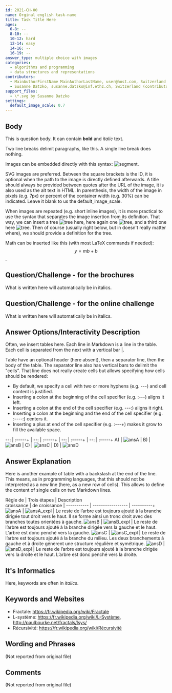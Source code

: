 ```yaml
---
id: 2021-CH-00
name: Orginal english task-name
title: Task Title Here
ages:
  6-8: --
  8-10: --
  10-12: hard
  12-14: easy
  14-16: --
  16-19: --
answer_type: multiple choice with images
categories:
  - algorithms and programming
  - data structures and representations
contributors:
  - MainAuthorFirstName MainAuthorLastName, user@host.com, Switzerland (author)
  - Susanne Datzko, susanne.datzko@inf.ethz.ch, Switzerland (contributor, graphics)
support_files:
  - \*.svg by Susanne Datzko
settings:
  default_image_scale: 0.7
---
```



## Body

This is question body. It can contain **bold** and _italic_ text.

Two line breaks delimit paragraphs, like this.
A single line break does nothing.

Images can be embedded directly with this syntax: ![segment](graphics/2020-AT-01_taskbody1-compatible.svg "Tronçon (7px)").

SVG images are preferred. Between the square brackets is the ID, it is optional when the path to the image is directly defined afterwards.
A title should always be provided between quotes after the URL of the image, it is also used as the alt text in HTML.
In parenthesis, the width of the image in pixels (e.g. 7px) or percent of the container width (e.g. 30%) can be indicated. Leave it blank to us the default_image_scale.

When images are repeated (e.g. short inline images), it is more practical to use the syntax that separates the image insertion from its definition.
That way, we can insert a tree ![tree] here, here again one ![tree], and a third one here ![tree]. Then of course (usually right below, but in doesn't really matter where),
we should provide a definition for the tree.

[tree]: graphics/2020-AT-01_tree-compatible.svg "Tree (10px)"

Math can be inserted like this (with most LaTeX commands if needed): $$y = mb + b$$.



## Question/Challenge - for the brochures

What is written here will automatically be in italics.


## Question/Challenge - for the online challenge

What is written here will automatically be in italics.


## Answer Options/Interactivity Description

Often, we insert tables here. Each line in Markdown is a line in the table. Each cell is separated from the next with a vertical bar |.

Table have an optional header (here absent), then a separator line, then the body of the table.
The separator line also has vertical bars to delimit the "cells". That line does not really create cells but allows specifying how
cells should be rendered:

  * By default, we specify a cell with two or more hyphens (e.g. ---) and cell content is justified.
  * Inserting a colon at the beginning of the cell specifier (e.g. :---) aligns it left.
  * Inserting a colon at the end of the cell specifier (e.g. ---:) aligns it right.
  * Inserting a colon at the beginning and the end of the cell specifier (e.g. :----:) centers it.
  * Inserting a plus at end of the cell specifier (e.g. :---+) makes it grow to fill the available space.

--: | :-----+ | --: | :-----+ | --: | :-----+ | --: | :-----+
 A) | ![ansA] |  B) | ![ansB] |  C) | ![ansC] |  D) | ![ansD]

[ansA]: graphics/2020-AT-01_answerA.svg "Réponse A (70px)"
[ansB]: graphics/2020-AT-01_answerB.svg "Réponse B (70px)"
[ansC]: graphics/2020-AT-01_answerC.svg "Réponse C (70px)"
[ansD]: graphics/2020-AT-01_answerD.svg "Réponse D (70px)"


## Answer Explanation

Here is another example of table with a backslash at the end of the line. This means, as in programming languages, that this should not be interpreted as a new line (here, as a new row of cells). This allows to define the content of single cells on two Markdown lines.

Règle de    | Trois étapes      | Description \
croissance  | de croissance     | 
----------- | ----------------- | ----------+
  ![ansA]   |   ![ansA_expl]    | Le reste de l’arbre est toujours ajouté à la branche dirigée tout droit vers le haut. Il se forme ainsi un tronc droit avec des branches toutes orientées à gauche.
  ![ansB]   |   ![ansB_expl]    | Le reste de l’arbre est toujours ajouté à la branche dirigée vers la gauche et le haut. L’arbre est donc penché vers la gauche.
  ![ansC]   |   ![ansC_expl]    | Le reste de l’arbre est toujours ajouté à la branche du milieu. Les deux branchements à gauche et à droite génèrent une structure régulière et symétrique.
  ![ansD]   |   ![ansD_expl]    | Le reste de l’arbre est toujours ajouté à la branche dirigée vers la droite et le haut. L’arbre est donc penché vers la droite.

[ansA_expl]: graphics/2020-AT-01_explanationA-compatible.svg "Explication réponse A (137px)"
[ansB_expl]: graphics/2020-AT-01_explanationB-compatible.svg "Explication réponse B (207px)"
[ansC_expl]: graphics/2020-AT-01_explanationC-compatible.svg "Explication réponse C (207px)"
[ansD_expl]: graphics/2020-AT-01_explanationD-compatible.svg "Explication réponse D (226px)"


## It's Informatics

Here, keywords are often in _italics_.


## Keywords and Websites

 - Fractale: https://fr.wikipedia.org/wiki/Fractale
 - L-système: https://fr.wikipedia.org/wiki/L-Système, http://paulbourke.net/fractals/lsys/
 - Récursivité: https://fr.wikipedia.org/wiki/Récursivité


## Wording and Phrases

(Not reported from original file)


## Comments

(Not reported from original file)
